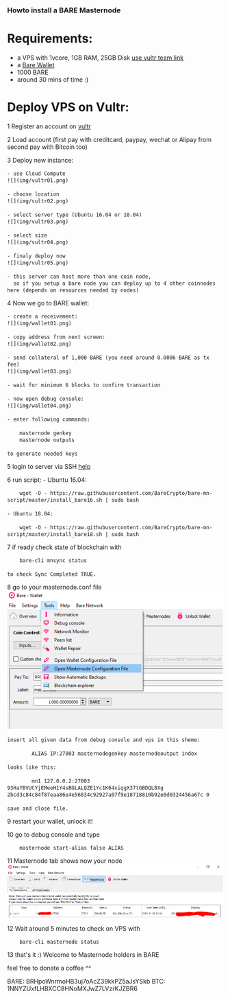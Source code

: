 ### Howto install a BARE Masternode

# Requirements:
- a VPS with 1vcore, 1GB RAM, 25GB Disk [use vultr team link](https://www.vultr.com/?ref=8316564-4F)
- a [Bare Wallet](https://github.com/BareCrypto/bare-core/releases/latest)
- 1000 BARE
- around 30 mins of time :)

# Deploy VPS on Vultr:

1 Register an account on [vultr](https://www.vultr.com/?ref=8316564-4F)

2 Load account (first pay with creditcard, paypay, wechat or Alipay from second pay with Bitcoin too)

3 Deploy new instance:
	
	- use Cloud Compute
	![](img/vultr01.png)
	
	- choose location
	![](img/vultr02.png)
	
	- select server type (Ubuntu 16.04 or 18.04)
	![](img/vultr03.png)
	
	- select size
	![](img/vultr04.png)
	
	- finaly deploy now
	![](img/vultr05.png)
		
	- this server can host more than one coin node, 
	  so if you setup a bare node you can deploy up to 4 other coinnodes here (depends on resources needed by nodes)

4 Now we go to BARE wallet:

	- create a receivement:
	![](img/wallet01.png)
	
	- copy address from next screen:
	![](img/wallet02.png)
	
	- send collateral of 1,000 BARE (you need around 0.0006 BARE as tx fee)
	![](img/wallet03.png)
	
	- wait for minimum 6 blocks to confirm transaction
	
	- now open debug console:
	![](img/wallet04.png)
	
	- enter following commands:
		
		masternode genkey
		masternode outputs
		
	to generate needed keys
	
5 login to server via SSH 
	[help](https://www.howtogeek.com/311287/how-to-connect-to-an-ssh-server-from-windows-macos-or-linux/)

6 run script: 
	- Ubuntu 16.04:
	
		wget -O - https://raw.githubusercontent.com/BareCrypto/bare-mn-script/master/install_bare16.sh | sudo bash

	- Ubuntu 18.04:
	
		wget -O - https://raw.githubusercontent.com/BareCrypto/bare-mn-script/master/install_bare18.sh | sudo bash
	
7 if ready check state of blockchain with 

		bare-cli mnsync status 

	to check Sync Completed TRUE.
	
8	go to your masternode.conf file
	![](img/wallet05.png)
	
	insert all given data from debug console and vps in this sheme:
	
			ALIAS IP:27003 masternodegenkey masternodeoutput index
	
	looks like this:
	
			mn1 127.0.0.2:27003 93HaYBVUCYjEMeeH1Y4sBGLALQZE1Yc1K64xiqgX37tGBDQL8Xg 2bcd3c84c84f87eaa86e4e56834c92927a07f9e18718810b92e0d0324456a67c 0
			
	save and close file.

9 restart your wallet, unlock it!

10 go to debug console and type 

		masternode start-alias false ALIAS
	
11 Masternode tab shows now your node
	![](img/wallet08.png)
	
12 Wait around 5 minutes to check on VPS with

		bare-cli masternode status

13 that's it :) Welcome to Masternode holders in BARE 


feel free to donate a coffee ^^

BARE: BRHpoWnrmoHB3uj7oAcZ39kkPZ5aJsYSkb
BTC: 1NNYZUxfLHBXCC8HNoMXJwZ7LVzrKJZBR6
